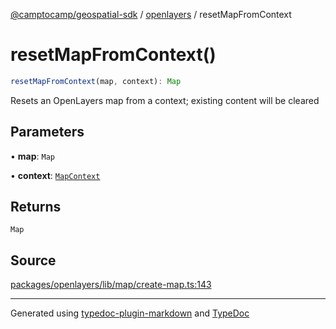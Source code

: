 [@camptocamp/geospatial-sdk](../../index.md) / [openlayers](../index.md) / resetMapFromContext

# resetMapFromContext()

```ts
resetMapFromContext(map, context): Map
```

Resets an OpenLayers map from a context; existing content will be cleared

## Parameters

• **map**: `Map`

• **context**: [`MapContext`](../../core/interfaces/MapContext.md)

## Returns

`Map`

## Source

[packages/openlayers/lib/map/create-map.ts:143](https://github.com/jahow/geospatial-sdk/blob/dbfbbb6/packages/openlayers/lib/map/create-map.ts#L143)

***

Generated using [typedoc-plugin-markdown](https://www.npmjs.com/package/typedoc-plugin-markdown) and [TypeDoc](https://typedoc.org/)
